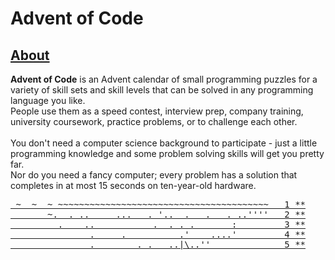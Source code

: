 # Advent of Code

## [About](https://adventofcode.com/2021/about)

**Advent of Code** is an Advent calendar of small programming puzzles for a variety of skill sets and skill levels that can be solved in any programming language you like.<br />
People use them as a speed contest, interview prep, company training, university coursework, practice problems, or to challenge each other.<br />
<br />
You don't need a computer science background to participate - just a little programming knowledge and some problem solving skills will get you pretty far.<br />
Nor do you need a fancy computer; every problem has a solution that completes in at most 15 seconds on ten-year-old hardware.

<pre>
<a href="https://adventofcode.com/2021/day/1"> ~  ~  ~ ~~~~~~~~~~~~~~~~~~~~~~~~~~~~~~~~~~~~~~~~   1 **</a>
<a href="https://adventofcode.com/2021/day/2">       ~.  . ..     ...   . '..  .   .   . ..''''   2 **</a>
<a href="https://adventofcode.com/2021/day/3">         .    ..           .  . . .       :         3 **</a>
<a href="https://adventofcode.com/2021/day/4">               .     .          .'    ....'         4 **</a>
<a href="https://adventofcode.com/2021/day/5">               .        . .   ..|\..''              5 **</a>
</pre>
